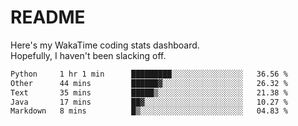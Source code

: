 # README

Here's my WakaTime coding stats dashboard.  
Hopefully, I haven't been slacking off.

<!--START_SECTION:waka-->

```txt
Python     1 hr 1 min      █████████░░░░░░░░░░░░░░░░   36.56 %
Other      44 mins         ██████▓░░░░░░░░░░░░░░░░░░   26.32 %
Text       35 mins         █████▒░░░░░░░░░░░░░░░░░░░   21.38 %
Java       17 mins         ██▓░░░░░░░░░░░░░░░░░░░░░░   10.27 %
Markdown   8 mins          █▒░░░░░░░░░░░░░░░░░░░░░░░   04.83 %
```

<!--END_SECTION:waka-->